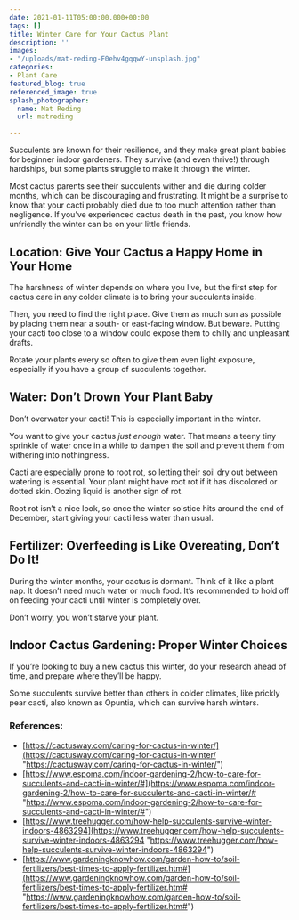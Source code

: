 ```yaml
---
date: 2021-01-11T05:00:00.000+00:00
tags: []
title: Winter Care for Your Cactus Plant
description: ''
images:
- "/uploads/mat-reding-F0ehv4gqqwY-unsplash.jpg"
categories:
- Plant Care
featured_blog: true
referenced_image: true
splash_photographer:
  name: Mat Reding
  url: matreding

---
```


Succulents are known for their resilience, and they make great plant babies for beginner indoor gardeners. They survive (and even thrive!) through hardships, but some plants struggle to make it through the winter.

Most cactus parents see their succulents wither and die during colder months, which can be discouraging and frustrating. It might be a surprise to know that your cacti probably died due to too much attention rather than negligence. If you’ve experienced cactus death in the past, you know how unfriendly the winter can be on your little friends.

## Location: Give Your Cactus a Happy Home in Your Home

The harshness of winter depends on where you live, but the first step for cactus care in any colder climate is to bring your succulents inside.

Then, you need to find the right place. Give them as much sun as possible by placing them near a south- or east-facing window. But beware. Putting your cacti too close to a window could expose them to chilly and unpleasant drafts.

Rotate your plants every so often to give them even light exposure, especially if you have a group of succulents together.

## Water: Don’t Drown Your Plant Baby

Don’t overwater your cacti! This is especially important in the winter.

You want to give your cactus _just enough_ water. That means a teeny tiny sprinkle of water once in a while to dampen the soil and prevent them from withering into nothingness.

Cacti are especially prone to root rot, so letting their soil dry out between watering is essential. Your plant might have root rot if it has discolored or dotted skin. Oozing liquid is another sign of rot.

Root rot isn’t a nice look, so once the winter solstice hits around the end of December, start giving your cacti less water than usual.

## Fertilizer: Overfeeding is Like Overeating, Don’t Do It!

During the winter months, your cactus is dormant. Think of it like a plant nap. It doesn’t need much water or much food. It’s recommended to hold off on feeding your cacti until winter is completely over.

Don’t worry, you won’t starve your plant.

## Indoor Cactus Gardening: Proper Winter Choices

If you’re looking to buy a new cactus this winter, do your research ahead of time, and prepare where they’ll be happy.

Some succulents survive better than others in colder climates, like prickly pear cacti, also known as Opuntia, which can survive harsh winters.

### References:

* [https://cactusway.com/caring-for-cactus-in-winter/](https://cactusway.com/caring-for-cactus-in-winter/ "https://cactusway.com/caring-for-cactus-in-winter/")
* [https://www.espoma.com/indoor-gardening-2/how-to-care-for-succulents-and-cacti-in-winter/#](https://www.espoma.com/indoor-gardening-2/how-to-care-for-succulents-and-cacti-in-winter/# "https://www.espoma.com/indoor-gardening-2/how-to-care-for-succulents-and-cacti-in-winter/#")
* [https://www.treehugger.com/how-help-succulents-survive-winter-indoors-4863294](https://www.treehugger.com/how-help-succulents-survive-winter-indoors-4863294 "https://www.treehugger.com/how-help-succulents-survive-winter-indoors-4863294")
* [https://www.gardeningknowhow.com/garden-how-to/soil-fertilizers/best-times-to-apply-fertilizer.htm#](https://www.gardeningknowhow.com/garden-how-to/soil-fertilizers/best-times-to-apply-fertilizer.htm# "https://www.gardeningknowhow.com/garden-how-to/soil-fertilizers/best-times-to-apply-fertilizer.htm#")